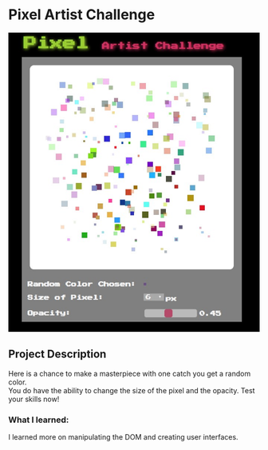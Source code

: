 # Pixel Artist Challenge 

![alt text](https://github.com/austinmsuarez/pixel-art-challenge/blob/master/pixelArt.png)
## Project Description 
Here is a chance to make a masterpiece with one catch you get a random color. <br>
You do have the ability to change the size of the pixel and the opacity. Test your skills now!

### What I learned:
I learned more on manipulating the DOM and creating user interfaces.
